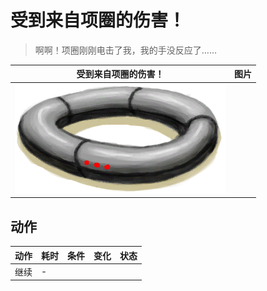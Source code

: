 # 受到来自项圈的伤害！  
> 啊啊！项圈刚刚电击了我，我的手没反应了……  
  
  受到来自项圈的伤害！  |   图片   
 ----  |  ----:   
   |  ![](Sprite/Collar.png)   
  
## 动作  
动作  |  耗时  |  条件  |  变化  |  状态  
----  |  ----  |  ----  |  ----  |  ----  
继续<br>  |  -  |    |    |    
